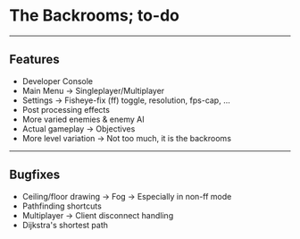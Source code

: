 # The Backrooms; to-do

---
## Features
- Developer Console
- Main Menu
    -> Singleplayer/Multiplayer
- Settings
    -> Fisheye-fix (ff) toggle, resolution, fps-cap, ...
- Post processing effects
- More varied enemies & enemy AI
- Actual gameplay
    -> Objectives
- More level variation
    -> Not too much, it is the backrooms

---
## Bugfixes
- Ceiling/floor drawing
    -> Fog
    -> Especially in non-ff mode
- Pathfinding shortcuts
- Multiplayer
    -> Client disconnect handling
- Dijkstra's shortest path